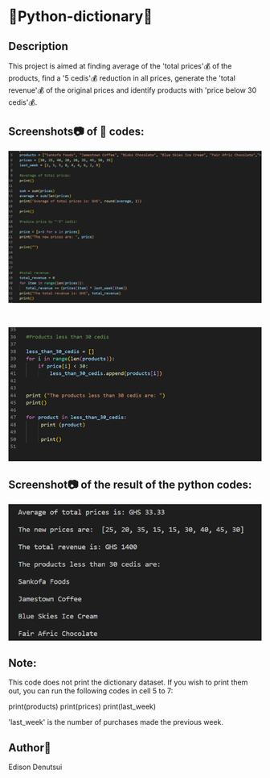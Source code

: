 # 	🐍Python-dictionary📖

## Description
This project is aimed at finding average of the 'total prices'💰 of the products, find a '5 cedis'💰 reduction in all prices, generate the 'total revenue'💰 of the original prices and identify products with 'price below 30 cedis'💰.



## Screenshots📷 of :tada: codes:
![First screenshot of python codes from the project.](./Screenshots/python_dictionary_codes_01.png)

&nbsp;

![Second screenshot of python codes from the project.](./Screenshots/python_dictionary_codes_02.png)

## Screenshot📷 of the result of the python codes:
![Screenshot of the result of python codes](./Screenshots/python_dictionary_result.png)

 ## Note:
 This code does not print the dictionary dataset. If you wish to print them out, you can run the following codes in cell 5 to 7:

 print(products)
 print(prices)
 print(last_week)

 'last_week' is the number of purchases made the previous week.

## Author👨 
Edison Denutsui